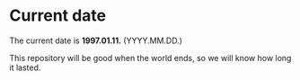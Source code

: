 # Current date

The current date is **1997.01.11.** (YYYY.MM.DD.)

This repository will be good when the world ends, so we will know how long it lasted.